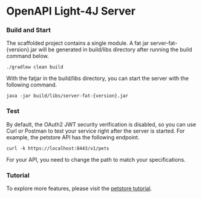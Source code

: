 
# OpenAPI Light-4J Server


### Build and Start

The scaffolded project contains a single module. A fat jar server-fat-{version}.jar will be generated in build/libs directory after running the build command below.

```
./gradlew clean build
```

With the fatjar in the build/libs directory, you can start the server with the following command.

```
java -jar build/libs/server-fat-{version}.jar
```



### Test

By default, the OAuth2 JWT security verification is disabled, so you can use Curl or Postman to test your service right after the server is started. For example, the petstore API has the following endpoint.

```
curl -k https://localhost:8443/v1/pets
```

For your API, you need to change the path to match your specifications.

### Tutorial

To explore more features, please visit the [petstore tutorial](https://doc.networknt.com/tutorial/rest/openapi/petstore/).
